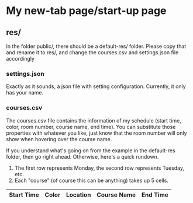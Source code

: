# My new-tab page/start-up page
## res/
In the folder public/, there should be a default-res/ folder.
Please copy that and rename it to res/, and change the courses.csv and settings.json file accordingly
### settings.json
Exactly as it sounds, a json file with setting configuration.
Currently, it only has your name.

### courses.csv
The courses.csv file contains the information of my schedule (start time, color, room number, course name, end time).
You can substitute those properties with whatever you like, just know that the room number will only show when hovering over the course name.

If you understand what's going on from the example in the default-res folder, then go right ahead.
Otherwise, here's a quick rundown.

1. The first row represents Monday, the second row represents Tuesday, etc.
2. Each "course" (of course this can be anything) takes up 5 cells.

|Start Time|Color|Location|Course Name|End Time|
| --- | --- | --- | --- | --- |
